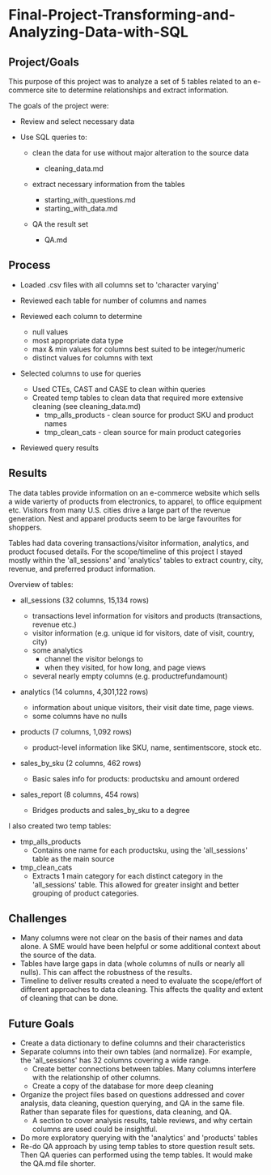 # Final-Project-Transforming-and-Analyzing-Data-with-SQL

## Project/Goals
This purpose of this project was to analyze a set of 5 tables related to an e-commerce site to determine relationships and extract information. 

The goals of the project were:

* Review and select necessary data
* Use SQL queries to:

    * clean the data for use without major alteration to the source data
        
        * cleaning_data.md 
    * extract necessary information from the tables 
        * starting_with_questions.md
        * starting_with_data.md
    * QA the result set
        * QA.md

## Process
* Loaded .csv files with all columns set to 'character varying'
* Reviewed each table for number of columns and names
* Reviewed each column to determine 
    
    * null values
    * most appropriate data type
    * max & min values for columns best suited to be integer/numeric
    * distinct values for columns with text
* Selected columns to use for queries
    * Used CTEs, CAST and CASE to clean within queries
    * Created temp tables to clean data that required more extensive cleaning (see cleaning_data.md) 
        * tmp_alls_products - clean source for product SKU and product names
        * tmp_clean_cats - clean source for main product categories
* Reviewed query results

## Results
The data tables provide information on an e-commerce website which sells a wide varierty of products from electronics, to apparel, to office equipment etc. Visitors from many U.S. cities drive a large part of the revenue generation. Nest and apparel products seem to be large favourites for shoppers. 

Tables had data covering transactions/visitor information, analytics, and product focused details. For the scope/timeline of this project I stayed mostly within the 'all_sessions' and 'analytics' tables to extract country, city, revenue, and preferred product information.

Overview of tables:
* all_sessions (32 columns, 15,134 rows)
    * transactions level information for visitors and products (transactions, revenue etc.)
    * visitor information (e.g. unique id for visitors, date of visit, country, city)
    * some analytics
        * channel the visitor belongs to
        * when they visited, for how long, and page views
    * several nearly empty columns (e.g. productrefundamount) 

* analytics (14 columns, 4,301,122 rows)
    * information about unique visitors, their visit date time, page views.
    * some columns have no nulls 
* products (7 columns, 1,092 rows)
    * product-level information like SKU, name, sentimentscore, stock etc.
* sales_by_sku (2 columns, 462 rows)
    * Basic sales info for products: productsku and amount ordered
* sales_report (8 columns, 454 rows)
    * Bridges products and sales_by_sku to a degree 

I also created two temp tables:
* tmp_alls_products
    * Contains one name for each productsku, using the 'all_sessions' table as the main source
* tmp_clean_cats
    * Extracts 1 main category for each distinct category in the 'all_sessions' table. This allowed for greater insight and better grouping of product categories.

## Challenges 
* Many columns were not clear on the basis of their names and data alone. A SME would have been helpful or some additional context about the source of the data.
* Tables have large gaps in data (whole columns of nulls or nearly all nulls). This can affect the robustness of the results.
* Timeline to deliver results created a need to evaluate the scope/effort of different approaches to data cleaning. This affects the quality and extent of cleaning that can be done.  

## Future Goals

* Create a data dictionary to define columns and their characteristics
* Separate columns into their own tables (and normalize). For example, the 'all_sessions' has 32 columns covering a wide range.
    * Create better connections between tables. Many columns interfere with the relationship of other columns. 
    * Create a copy of the database for more deep cleaning
* Organize the project files based on questions addressed and cover analysis, data cleaning, question querying, and QA in the same file. Rather than separate files for questions, data cleaning, and QA.
    * A section to cover analysis results, table reviews, and why certain columns are used could be insightful.
* Do more exploratory querying with the 'analytics' and 'products' tables
* Re-do QA approach by using temp tables to store question result sets. Then QA queries can performed using the temp tables. It would make the QA.md file shorter. 